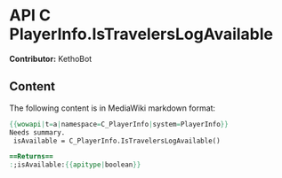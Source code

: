 # API C PlayerInfo.IsTravelersLogAvailable

**Contributor:** KethoBot

## Content

The following content is in MediaWiki markdown format:

```mediawiki
{{wowapi|t=a|namespace=C_PlayerInfo|system=PlayerInfo}}
Needs summary.
 isAvailable = C_PlayerInfo.IsTravelersLogAvailable()

==Returns==
:;isAvailable:{{apitype|boolean}}
```